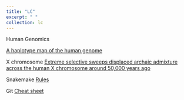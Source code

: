 ```yaml
---
title: "LC"
excerpt: " "
collection: lc
---
```


Human Genomics

[A haplotype map of the human genome](https://www.nature.com/articles/nature04226#s1)

X chromosome
[Extreme selective sweeps displaced archaic admixture across the human X chromosome around 50,000 years ago](https://www.biorxiv.org/content/biorxiv/early/2018/12/23/503995.full.pdf)



Snakemake
[Rules](https://snakemake.readthedocs.io/en/stable/snakefiles/rules.html)

Git
[Cheat sheet](https://services.github.com/on-demand/downloads/github-git-cheat-sheet/)

